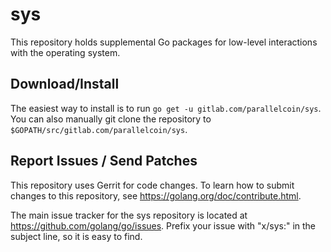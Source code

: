 # sys

This repository holds supplemental Go packages for low-level interactions with
the operating system.

## Download/Install

The easiest way to install is to run `go get -u gitlab.com/parallelcoin/sys`. You can
also manually git clone the repository to `$GOPATH/src/gitlab.com/parallelcoin/sys`.

## Report Issues / Send Patches

This repository uses Gerrit for code changes. To learn how to submit changes to
this repository, see https://golang.org/doc/contribute.html.

The main issue tracker for the sys repository is located at
https://github.com/golang/go/issues. Prefix your issue with "x/sys:" in the
subject line, so it is easy to find.
